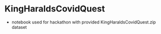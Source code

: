 # KingHaraldsCovidQuest

* notebook used for hackathon with provided KingHaraldsCovidQuest.zip dataset